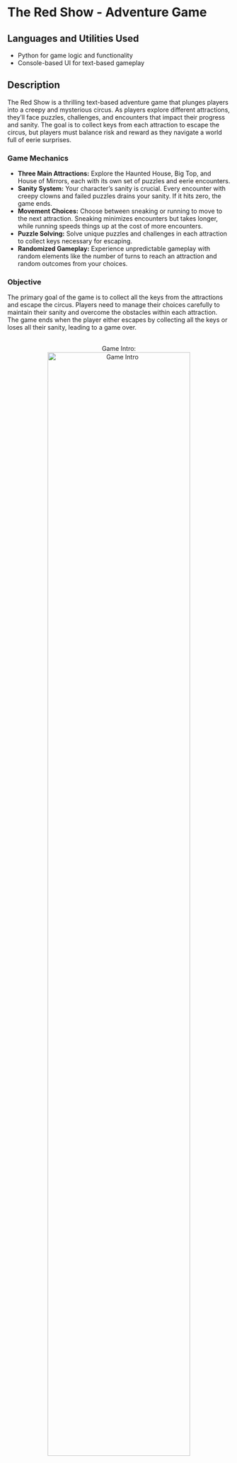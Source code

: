 <h1>The Red Show - Adventure Game</h1>

<h2>Languages and Utilities Used</h2>
<ul>
  <li>Python for game logic and functionality</li>
  <li>Console-based UI for text-based gameplay</li>
</ul>

<h2>Description</h2>
The Red Show is a thrilling text-based adventure game that plunges players into a creepy and mysterious circus. As players explore different attractions, they’ll face puzzles, challenges, and encounters that impact their progress and sanity. The goal is to collect keys from each attraction to escape the circus, but players must balance risk and reward as they navigate a world full of eerie surprises.
<br />

<h3>Game Mechanics</h3>
<ul>
  <li><b>Three Main Attractions:</b> Explore the Haunted House, Big Top, and House of Mirrors, each with its own set of puzzles and eerie encounters.</li>
  <li><b>Sanity System:</b> Your character’s sanity is crucial. Every encounter with creepy clowns and failed puzzles drains your sanity. If it hits zero, the game ends.</li>
  <li><b>Movement Choices:</b> Choose between sneaking or running to move to the next attraction. Sneaking minimizes encounters but takes longer, while running speeds things up at the cost of more encounters.</li>
  <li><b>Puzzle Solving:</b> Solve unique puzzles and challenges in each attraction to collect keys necessary for escaping.</li>
  <li><b>Randomized Gameplay:</b> Experience unpredictable gameplay with random elements like the number of turns to reach an attraction and random outcomes from your choices.</li>
</ul>

<h3>Objective</h3>
The primary goal of the game is to collect all the keys from the attractions and escape the circus. Players need to manage their choices carefully to maintain their sanity and overcome the obstacles within each attraction. The game ends when the player either escapes by collecting all the keys or loses all their sanity, leading to a game over.

<p align="center">
<br />
Game Intro: <br/>
<img src="https://i.imgur.com/D4pcAJU.png" height="80%" width="80%" alt="Game Intro"/>
<br />
<br />

<h2>Main Attractions</h2>
<h3>🎫 House of Mirrors</h3>
<p>The attraction features a random mix of riddles and clown encounters. Players must solve riddles to progress while avoiding the disorienting effects of clowns.</p>
<ul>
  <li><b>Riddles:</b> Players encounter mirrors with a riddle, and must provide the correct answer to proceed. If they answer correctly, they feel closer to finding the key. An incorrect answer drains sanity.</li>
  <li><b>Clowns:</b> Random clown encounters reduce the player’s sanity by 2 points.</li>
</ul>

<h4>Key Collection:</h4>
<p>The main objective in this attraction is to find a key by solving riddles and avoiding the sanity-draining effects of the environment. The key is randomly assigned after a correct answer, and the player may not find it after solving a riddle.</p>
<p>Once the key is found, the player regains a 5 points of sanity and proceeds to the next stage.</p>

<h4>Movement and Choices:</h4>
<p>Players can choose from three directions: left, right, or straight. The direction determines the type of encounter that follows. If an invalid direction is chosen, the game prompts the player to make a valid choice.</p>

<p align="center">
House of Mirrors: <br/>
<img src="https://i.imgur.com/SZkuPzb.png" height="80%" width="80%" alt="Game Intro"/>
<br />
<br />


<h3>🏚 Haunted House</h3>
<p>This attraction features a puzzle that requires arranging a series of paintings in the correct narrative order. The paintings depict stages of a knight’s journey, from setting out on a quest to returning victorious with treasure.</p>

<h4>Attempts:</h4>
<p>The player has three attempts to arrange the paintings correctly. Each incorrect attempt results in a loss of sanity by 2 points.</p>
<p>If the player’s sanity drops to zero due to incorrect attempts and being unable to solve the puzzle, the game ends.</p>

<h4>Correct Order and Randomization:</h4>
<p>The correct order of paintings is predefined and represents a narrative. The paintings are shuffled at the start, creating a puzzle that players must solve. The player is asked to input the correct order of painting numbers.</p>
<p>If the player succeeds in ordering the paintings correctly, they are rewarded with a key, and their sanity is restored by 5 points.</p>

<h4>Gameplay Flow:</h4>
<ul>
  <li>Players are asked to input their guesses one at a time. If they input the correct sequence, they find the key, regain some sanity, and move forward in the game.</li>
  <li>Incorrect orders reduce the number of attempts and sanity. If the player runs out of attempts or loses all sanity, they fail to solve the puzzle and are left in a state of despair.</li>
</ul>

<p align="center">
Haunted House: <br/>
<img src="https://i.imgur.com/BTHnWI3.png" height="80%" width="80%" alt="Game Intro"/>
<br />
<br />

<h3>🎪 Big Top:</h3>
<p>The Big Top attraction challenges the player to cross a tightrope to reach a key at the other end. The player must choose from three actions during the tightrope walk:</p>

<h4>Tightrope Walking:</h4>
<p>The player must select from three actions:</p>
<ul>
    <li><b>Hop:</b> Advance quickly, but with a higher risk of losing balance.</li>
    <li><b>Walk:</b> Advance slowly with the least chance of losing balance.</li>
    <li><b>Wait:</b> Stay still to regain balance, but may lead to a clown encounter that drains sanity.</li>
</ul>
  
<b>Balance System:</b> 
<p>The player starts with a balance meter at 5. Each action impacts this balance:</p>
<ul>
    <li><b>Hop:</b> Advances more steps but risks a larger loss of balance.</li>
    <li><b>Walk:</b> Advances slower with a smaller chance of losing balance.</li>
    <li><b>Wait:</b> Regains balance without progressing but may trigger a clown encounter (20% chance), draining 1 sanity.</li>
</ul>

<h4>Steps and Progressions:</h4>
<ul>
    <li>The player must take 15 total steps to reach the key. Each action advances the player by a random amount between 1 and 4 steps.</li>
    <li>Waiting may lead to a clown encounter that causes a 1 point sanity decrease</li>
    <li>If the balance drops to zero, the player falls, losing 3 sanity points and making them leave the attraction.</li>
</ul>

<p>The game ends if the player either successfully crosses the tightrope and collects the key or loses all balance and falls off.</p>

<p align="center">
Big Top: <br/>
<img src="https://i.imgur.com/PvOl98b.png" height="80%" width="80%" alt="Game Intro"/>
<br />
<br />
